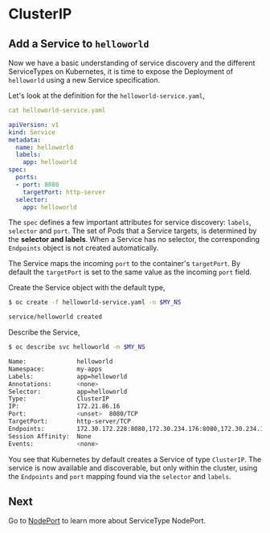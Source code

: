# ClusterIP

## Add a Service to `helloworld`

Now we have a basic understanding of service discovery and the different ServiceTypes on Kubernetes, it is time to expose the Deployment of `helloworld` using a new Service specification.

Let's look at the definition for the `helloworld-service.yaml`,

```yaml
cat helloworld-service.yaml

apiVersion: v1
kind: Service
metadata:
  name: helloworld
  labels:
    app: helloworld
spec:
  ports:
  - port: 8080
    targetPort: http-server
  selector:
    app: helloworld
```

The `spec` defines a few important attributes for service discovery: `labels`, `selector` and `port`. The set of Pods that a Service targets, is determined by the **selector and labels**. When a Service has no selector, the corresponding `Endpoints` object is not created automatically.

The Service maps the incoming `port` to the container's `targetPort`. By default the `targetPort` is set to the same value as the incoming `port` field.

Create the Service object with the default type,

```bash
$ oc create -f helloworld-service.yaml -n $MY_NS

service/helloworld created
```

Describe the Service,

```bash
$ oc describe svc helloworld -n $MY_NS

Name:              helloworld
Namespace:         my-apps
Labels:            app=helloworld
Annotations:       <none>
Selector:          app=helloworld
Type:              ClusterIP
IP:                172.21.86.16
Port:              <unset>  8080/TCP
TargetPort:        http-server/TCP
Endpoints:         172.30.172.228:8080,172.30.234.176:8080,172.30.234.177:8080
Session Affinity:  None
Events:            <none>
```

You see that Kubernetes by default creates a Service of type `ClusterIP`. The service is now available and discoverable, but only within the cluster, using the `Endpoints` and `port` mapping found via the `selector` and `labels`.

## Next

Go to [NodePort](nodeport.md) to learn more about ServiceType NodePort.

